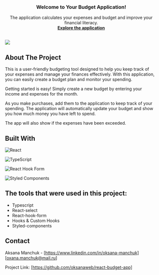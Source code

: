 <!-- PROJECT LOGO -->
<br />
<div align="center">
  <a href="https://github.com/othneildrew/Best-README-Template">
   
  </a>

  <h3 align="center">Welcome to Your Budget Application!</h3>

  <p align="center">
   The application calculates your expenses and budget and improve your financial literacy.
    <br />
    <a href="https://github.com/othneildrew/Best-README-Template"><strong>Explore the application</strong></a>
    <br />
    <br />
   </div>

  <img src="./readme/budget.png">

<!-- ABOUT THE PROJECT -->

## About The Project

This is a user-friendly budgeting tool designed to help you keep track of your expenses and manage your finances effectively. With this application, you can easily create a budget plan and monitor your spending.

Getting started is easy! Simply create a new budget by entering your income and expenses for the month.

As you make purchases, add them to the application to keep track of your spending. The application will automatically update your budget and show you how much money you have left to spend.

The app will also show if the expenses have been exceeded.

## Built With

![React](https://img.shields.io/badge/react-%2320232a.svg?style=for-the-badge&logo=react&logoColor=%2361DAFB)

![TypeScript](https://img.shields.io/badge/typescript-%23007ACC.svg?style=for-the-badge&logo=typescript&logoColor=white)

![React Hook Form](https://img.shields.io/badge/React%20Hook%20Form-%23EC5990.svg?style=for-the-badge&logo=reacthookform&logoColor=white)

![Styled Components](https://img.shields.io/badge/styled--components-DB7093?style=for-the-badge&logo=styled-components&logoColor=white)

## The tools that were used in this project:

- Typescript
- React-select
- React-hook-form
- Hooks & Custom Hooks
- Styled-components

<!-- CONTACT -->

## Contact

Aksana Manchuk - [https://www.linkedin.com/in/oksana-manchuk]
[oxana.manchuk@mail.ru]

Project Link: [https://github.com/oksanaweb/react-budget-app]
